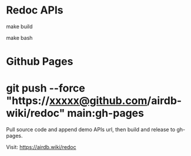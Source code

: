 # Redoc APIs

make build

make bash

# Github Pages
# git push --force "https://xxxxx@github.com/airdb-wiki/redoc" main:gh-pages

Pull source code and append demo APIs url, then build and release to gh-pages.

Visit: https://airdb.wiki/redoc